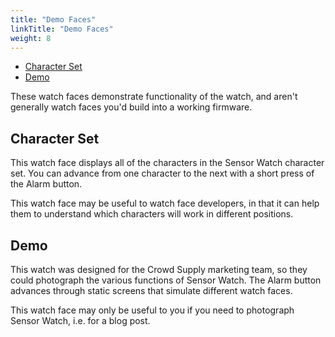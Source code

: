 ```yaml
---
title: "Demo Faces"
linkTitle: "Demo Faces"
weight: 8
---
```

 * [Character Set](#character-set)
 * [Demo](#demo)

These watch faces demonstrate functionality of the watch, and aren't generally watch faces you'd build into a working firmware.

Character Set
-------------

This watch face displays all of the characters in the Sensor Watch character set. You can advance from one character to the next with a short press of the Alarm button.

This watch face may be useful to watch face developers, in that it can help them to understand which characters will work in different positions.

Demo
----

This watch was designed for the Crowd Supply marketing team, so they could photograph the various functions of Sensor Watch. The Alarm button advances through static screens that simulate different watch faces.

This watch face may only be useful to you if you need to photograph Sensor Watch, i.e. for a blog post.
